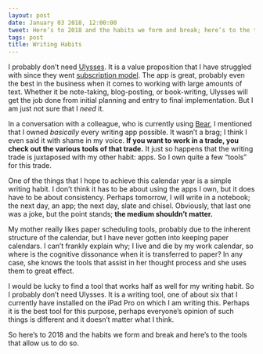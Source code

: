 ```yaml
---
layout: post
date: January 03 2018, 12:00:00
tweet: Here’s to 2018 and the habits we form and break; here’s to the tools that allow us to do so.
tags: post
title: Writing Habits
---
```


I probably don’t need [Ulysses][1]. It is a value proposition that I have struggled with since they went [subscription model][2]. The app is great, probably even the best in the business when it comes to working with large amounts of text. Whether it be note-taking, blog-posting, or book-writing, Ulysses will get the job done from initial planning and entry to final implementation. But I am just not sure that I _need_ it.

In a conversation with a colleague, who is currently using [Bear][3], I mentioned that I owned _basically_ every writing app possible. It wasn’t a brag; I think I even said it with shame in my voice. **If you want to work in a trade, you check out the various tools of that trade.** It just so happens that the writing trade is juxtaposed with my other habit: apps. So I own quite a few “tools” for this trade.

One of the things that I hope to achieve this calendar year is a simple writing habit. I don’t think it has to be about using the apps I own, but it does have to be about consistency. Perhaps tomorrow, I will write in a notebook; the next day, an app; the next day, slate and chisel. Obviously, that last one was a joke, but the point stands; **the medium shouldn’t matter.**

My mother really likes paper scheduling tools, probably due to the inherent structure of the calendar, but I have never gotten into keeping paper calendars. I can’t frankly explain why; I live and die by my work calendar, so where is the cognitive dissonance when it is transferred to paper? In any case, she knows the tools that assist in her thought process  and she uses them to great effect.

I would be lucky to find a tool that works half as well for my writing habit. So I probably don’t need Ulysses. It is a writing tool, one of about six that I currently have installed on the iPad Pro on which I am writing this. Perhaps it is the best tool for this purpose, perhaps everyone’s opinion of such things is different and it doesn’t matter what I think.

So here’s to 2018 and the habits we form and break and here’s to the tools that allow us to do so.

[1]:	https://ulyssesapp.com/
[2]:	http://blog.ulyssesapp.com/blog/2017/08/ulysses-switches-to-subscription/
[3]:	http://www.bear-writer.com
